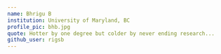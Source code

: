 ```yaml
---
name: Bhrigu B
institution: University of Maryland, BC
profile_pic: bhb.jpg
quote: Hotter by one degree but colder by never ending research...
github_user: rigsb
---
```

